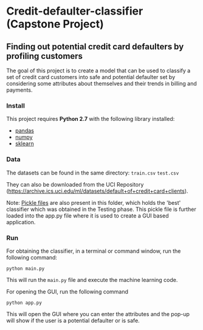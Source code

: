 # Credit-defaulter-classifier (Capstone Project)
## Finding out potential credit card defaulters by profiling customers

The goal of this project is to create a model that can be used to classify a set of credit card customers into safe and potential defaulter set by considering some attributes about themselves and their trends in billing and payments.

### Install

This project requires **Python 2.7** with the following library installed:
- [pandas](http://pandas.pydata.org/)
- [numpy](http://www.numpy.org/)
- [sklearn](http://scikit-learn.org/stable/install.html)

### Data

The datasets can be found in the same directory:
`train.csv`
`test.csv`

They can also be downloaded from the UCI Repository (https://archive.ics.uci.edu/ml/datasets/default+of+credit+card+clients).

Note: [Pickle files](https://docs.python.org/2/library/pickle.html) are also present in this folder, which holds the 'best' classifier which was obtained in the Testing phase. This pickle file is further loaded into the app.py file where it is used to create a GUI based application.

### Run

For obtaining the classifier, in a terminal or command window, run the following command:

`python main.py`

This will run the `main.py` file and execute the machine learning code.

For opening the GUI, run the following command

`python app.py`

This will open the GUI where you can enter the attributes and the pop-up will show if the user is a potential defaulter or is safe.
